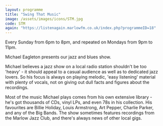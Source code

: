 ```yaml
---
layout: programme
title: "Swing That Music"
image: /assets/images/icons/STM.jpg
code: STM
again: "https://listenagain.marlowfm.co.uk/index.php?programmeID=18"
---
```

Every Sunday from 6pm to 8pm, and repeated on Mondays from 9pm to 11pm. 

Michael Eagleton presents our jazz and blues show. 

Michael believes a jazz show on a local radio station shouldn't be too 'heavy' - it
should appeal to a casual audience as well as to dedicated jazz lovers. So his focus
is always on playing melodic, 'easy listening' material with plenty of vocals, not on
giving out dull facts and figures about the recordings. 

Most of the music Michael plays comes from his own extensive library - he's got
thousands of CDs, vinyl LPs, and even 78s in his collection. His favourites are Billie
Holiday, Louis Armstrong, Art Pepper, Charlie Parker, and any of the Big Bands. The
show sometimes features recordings from the Marlow Jazz Club, and there's
always news of other local gigs. 